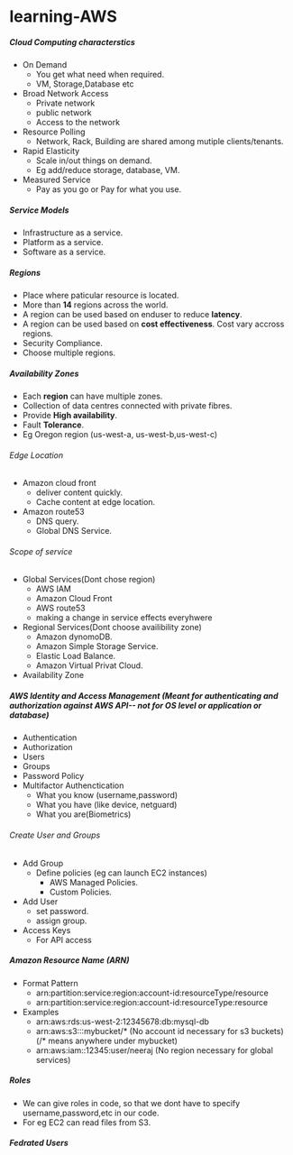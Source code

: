 # learning-AWS

##### Cloud Computing characterstics
* On Demand
  * You get what need when required.
  * VM, Storage,Database etc
* Broad Network Access
  * Private network
  * public network
  * Access to the network
* Resource Polling
  * Network, Rack, Building are shared among mutiple clients/tenants.
* Rapid Elasticity
  * Scale in/out things on demand.
  * Eg add/reduce storage, database, VM.
* Measured Service
  * Pay as you go or Pay for what you use.


##### Service Models
* Infrastructure as a service.  
* Platform as a service.
* Software as a service.

##### Regions
* Place where paticular resource is located.
* More than **14** regions across the world.
* A region can be used based on enduser to reduce **latency**.
* A region can be used based on **cost effectiveness**. Cost vary accross regions.
* Security Compliance.
* Choose multiple regions.

##### Availability Zones
* Each **region** can have multiple zones.
* Collection of data centres connected with private fibres.
* Provide **High availability**.
* Fault **Tolerance**.
* Eg Oregon region (us-west-a, us-west-b,us-west-c)

###### Edge Location
* Amazon cloud front
  * deliver content quickly.
  * Cache content at edge location.
* Amazon route53
  * DNS query.
  * Global DNS Service.
###### Scope of service
* Global Services(Dont chose region)
  * AWS IAM
  * Amazon Cloud Front
  * AWS route53
  * making a change in service effects everyhwere
* Regional Services(Dont choose availibility zone)
  * Amazon dynomoDB.
  * Amazon Simple Storage Service.
  * Elastic Load Balance.
  * Amazon Virtual Privat Cloud.
* Availability Zone


##### AWS **Identity and Access Management** (Meant for authenticating and authorization against AWS API-- not for OS level or application or database)
* Authentication
* Authorization
* Users
* Groups
* Password Policy
* Multifactor Authenctication
  * What you know (username,password)
  * What you have (like device, netguard)
  * What you are(Biometrics)
  
###### Create User and Groups
* Add Group
  * Define policies (eg can launch EC2 instances)
    * AWS Managed Policies.
    * Custom Policies.
* Add User
  * set password.
  * assign group.
* Access Keys 
  * For API access
##### Amazon Resource Name (ARN)
* Format Pattern
  * arn:partition:service:region:account-id:resourceType/resource
  * arn:partition:service:region:account-id:resourceType:resource
* Examples
  * arn:aws:rds:us-west-2:12345678:db:mysql-db
  * arn:aws:s3:::mybucket/*  (No account id necessary for s3 buckets) (/* means anywhere under mybucket)
  * arn:aws:iam::12345:user/neeraj (No region necessary for global services)
##### Roles
 * We can give roles in code, so that we dont have to specify username,password,etc in our code.
 * For eg EC2 can read files from S3.
##### Fedrated Users
